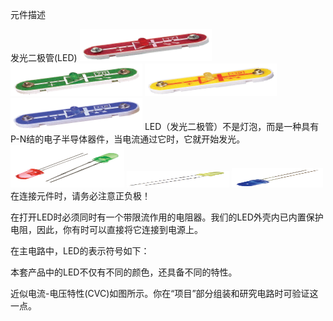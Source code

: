 元件描述

发光二极管(LED)
![](012p1.png)
![](012p2.png)
![](012p3.png)
![](012p4.png)
LED（发光二极管）不是灯泡，而是一种具有P-N结的电子半导体器件，当电流通过它时，它就开始发光。
![](012p5.png)
![](012p6.png)
![](012p7.png)
在连接元件时，请务必注意正负极！

在打开LED时必须同时有一个带限流作用的电阻器。我们的LED外壳内已内置保护电阻，因此，你有时可以直接将它连接到电源上。

在主电路中，LED的表示符号如下：

本套产品中的LED不仅有不同的颜色，还具备不同的特性。

近似电流-电压特性(CVC)如图所示。你在“项目”部分组装和研究电路时可验证这一点。